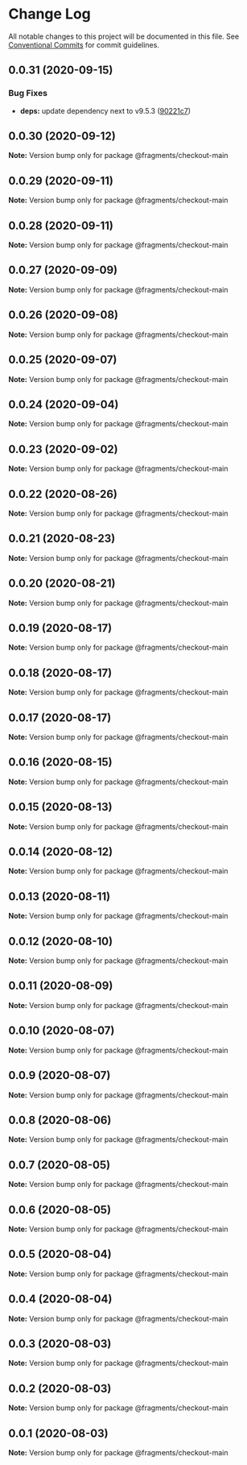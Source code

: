 # Change Log

All notable changes to this project will be documented in this file.
See [Conventional Commits](https://conventionalcommits.org) for commit guidelines.

## 0.0.31 (2020-09-15)


### Bug Fixes

* **deps:** update dependency next to v9.5.3 ([90221c7](https://github.com/Atlantis-Lab/shop-bmw-accessories/commit/90221c7c0b0c3d490748d966fc854c3f0d47b568))





## 0.0.30 (2020-09-12)

**Note:** Version bump only for package @fragments/checkout-main





## 0.0.29 (2020-09-11)

**Note:** Version bump only for package @fragments/checkout-main





## 0.0.28 (2020-09-11)

**Note:** Version bump only for package @fragments/checkout-main





## 0.0.27 (2020-09-09)

**Note:** Version bump only for package @fragments/checkout-main





## 0.0.26 (2020-09-08)

**Note:** Version bump only for package @fragments/checkout-main

## 0.0.25 (2020-09-07)

**Note:** Version bump only for package @fragments/checkout-main

## 0.0.24 (2020-09-04)

**Note:** Version bump only for package @fragments/checkout-main

## 0.0.23 (2020-09-02)

**Note:** Version bump only for package @fragments/checkout-main

## 0.0.22 (2020-08-26)

**Note:** Version bump only for package @fragments/checkout-main

## 0.0.21 (2020-08-23)

**Note:** Version bump only for package @fragments/checkout-main

## 0.0.20 (2020-08-21)

**Note:** Version bump only for package @fragments/checkout-main

## 0.0.19 (2020-08-17)

**Note:** Version bump only for package @fragments/checkout-main

## 0.0.18 (2020-08-17)

**Note:** Version bump only for package @fragments/checkout-main

## 0.0.17 (2020-08-17)

**Note:** Version bump only for package @fragments/checkout-main

## 0.0.16 (2020-08-15)

**Note:** Version bump only for package @fragments/checkout-main

## 0.0.15 (2020-08-13)

**Note:** Version bump only for package @fragments/checkout-main

## 0.0.14 (2020-08-12)

**Note:** Version bump only for package @fragments/checkout-main

## 0.0.13 (2020-08-11)

**Note:** Version bump only for package @fragments/checkout-main

## 0.0.12 (2020-08-10)

**Note:** Version bump only for package @fragments/checkout-main

## 0.0.11 (2020-08-09)

**Note:** Version bump only for package @fragments/checkout-main

## 0.0.10 (2020-08-07)

**Note:** Version bump only for package @fragments/checkout-main

## 0.0.9 (2020-08-07)

**Note:** Version bump only for package @fragments/checkout-main

## 0.0.8 (2020-08-06)

**Note:** Version bump only for package @fragments/checkout-main

## 0.0.7 (2020-08-05)

**Note:** Version bump only for package @fragments/checkout-main

## 0.0.6 (2020-08-05)

**Note:** Version bump only for package @fragments/checkout-main

## 0.0.5 (2020-08-04)

**Note:** Version bump only for package @fragments/checkout-main

## 0.0.4 (2020-08-04)

**Note:** Version bump only for package @fragments/checkout-main

## 0.0.3 (2020-08-03)

**Note:** Version bump only for package @fragments/checkout-main

## 0.0.2 (2020-08-03)

**Note:** Version bump only for package @fragments/checkout-main

## 0.0.1 (2020-08-03)

**Note:** Version bump only for package @fragments/checkout-main
